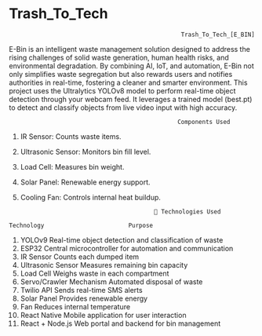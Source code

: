 # Trash_To_Tech

                                                     Trash_To_Tech_[E_BIN]

 E-Bin is an intelligent waste management solution designed to address the rising challenges of solid waste generation, human health risks, and environmental degradation. By combining AI, IoT, and automation, E-Bin not only simplifies waste segregation but also rewards users and notifies authorities in real-time, fostering a cleaner and smarter environment.
This project uses the Ultralytics YOLOv8 model to perform real-time object detection through your webcam feed. It leverages a trained model (best.pt) to detect and classify objects from live video input with high accuracy.

                                                    Components Used

  1) IR Sensor: Counts waste items.
  2) Ultrasonic Sensor: Monitors bin fill level.
  3) Load Cell: Measures bin weight.
  4) Solar Panel: Renewable energy support.
  5) Cooling Fan: Controls internal heat buildup.

                                               🧠 Technologies Used

    Technology	                      Purpose

 1) YOLOv9	              Real-time object detection and classification of waste
 2) ESP32       	        Central microcontroller for automation and communication
 3) IR Sensor           	Counts each dumped item
 4) Ultrasonic Sensor	    Measures remaining bin capacity
 5) Load Cell           	Weighs waste in each compartment
 6) Servo/Crawler         Mechanism	Automated disposal of waste
 7) Twilio API	          Sends real-time SMS alerts
 8) Solar Panel         	Provides renewable energy
 9) Fan                  	Reduces internal temperature
 10) React Native        	Mobile application for user interaction
 11) React + Node.js    	Web portal and backend for bin management



